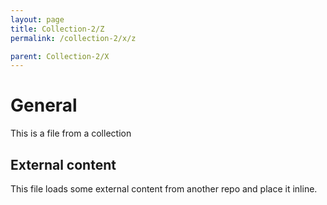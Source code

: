 ```yaml
---
layout: page
title: Collection-2/Z
permalink: /collection-2/x/z

parent: Collection-2/X
---
```


<!-- START_EXPOSED_SECTION -->
# General
This is a file from a collection

<div id="test_inline_external_content-1"></div>

## External content
This file loads some external content from another repo and place it inline.

<script>
    getExternalMDContent (
        'https://raw.githubusercontent.com/pmc-community/business-booster/main/LICENSE', 
        'inline',
        'fullFile',
        'fullFile',
        '```Markdown content generated from a part of partial which loads a part from an external md file and place it inline```\n',
        'test_inline_external_content-1',
        'doc-contents/_collection-2/Z/z.md'
    );
</script>

<!-- END_EXPOSED_SECTION -->
